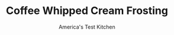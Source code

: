 ---
layout: ../../layouts/MarkdownPostLayout.astro
title: Coffee Whipped Cream Frosting
author: America's Test Kitchen
pubDate: 2023-03-15
description: "For a quick and easy coffee-flavored frosting, we added espresso powder to lightly sweetened whipped cream."
image_url: https://res.cloudinary.com/hksqkdlah/image/upload/ar_1:1,c_fill,dpr_2.0,f_auto,fl_lossy.progressive.strip_profile,g_faces:auto,q_auto:low,w_344/37444_sfs-coffee-whipped-cream-frosting-5
tags: ["Desserts or Baked Goods","Cakes"]
calories: 1948
protein: 
carbohydrates: 2
fats: 
fiber: 
ingredients: ["2 cups, heavy cream, chilled","6 tablespoons (2 2/3 ounces), sugar","1 tablespoon, instant espresso powder","1 teaspoon, vanilla extract"]
serves: 32
time: "10 minutes"
instructions: ["Using stand mixer fitted with whisk attachment, whip all ingredients on medium-low speed until foamy, about 1 minute. Increase speed to medium-high and whip until stiff peaks form, 1 to 3 minutes."]
nutrition: ["11 mg Potassium","9 mg Phosphorus","9 mg Calcium","1 mg Magnesium","5 mg Sodium","5 g Fat","1 g Monounsaturated","20 mg Cholesterol","3 g Saturated","2 g Sugars","9 g Water","2 g Carbs","61 µg Vitamin A","60 kcal Energy","2 g Sugars, added","1948 calories"]
notes: "We found that chilled heavy cream can be whipped to peaks more quickly and easily than room-temperature heavy cream."
---
